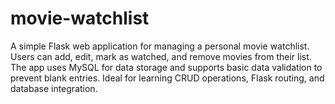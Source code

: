 # movie-watchlist
A simple Flask web application for managing a personal movie watchlist. Users can add, edit, mark as watched, and remove movies from their list. The app uses MySQL for data storage and supports basic data validation to prevent blank entries. Ideal for learning CRUD operations, Flask routing, and database integration.
